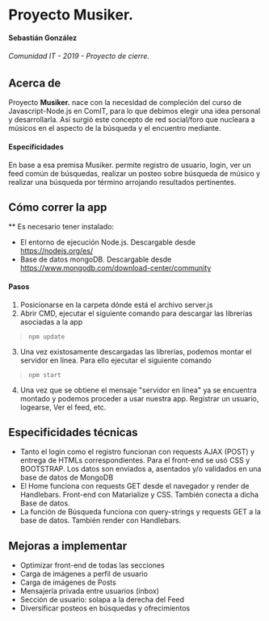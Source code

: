 # Proyecto Musiker.

#### Sebastián González
###### Comunidad IT - 2019 - Proyecto de cierre.

## Acerca de

Proyecto **Musiker.** nace con la necesidad de compleción del curso de Javascript-Node.js en ComIT, para lo que debimos elegir una idea personal y desarrollarla. Así surgió este concepto de red social/foro que nucleara a músicos en el aspecto de la búsqueda y el encuentro mediante.

#### Especificidades
En base a esa premisa Musiker. permite registro de usuario, login, ver un feed común de búsquedas, realizar un posteo sobre búsqueda de músico y realizar una búsqueda por término arrojando resultados pertinentes.



## Cómo correr la app

** Es necesario tener instalado:
* El entorno de ejecución Node.js. Descargable desde https://nodejs.org/es/ 
* Base de datos mongoDB. Descargable desde https://www.mongodb.com/download-center/community

#### Pasos
1. Posicionarse en la carpeta dónde está el archivo server.js
2. Abrir CMD, ejecutar el siguiente comando para descargar las librerías asociadas a la app
>`npm update` 
3. Una vez existosamente descargadas las librerías, podemos montar el servidor en línea. Para ello ejecutar el siguiente comando
>`npm start`
4. Una vez que se obtiene el mensaje "servidor en línea" ya se encuentra montado y podemos proceder a usar nuestra app. Registrar un usuario, logearse, Ver el feed, etc.

## Especificidades técnicas

* Tanto el login como el registro funcionan con requests AJAX (POST) y entrega de HTMLs correspondientes. Para el front-end se usó CSS y BOOTSTRAP. Los datos son enviados a, asentados y/o validados en una base de datos de MongoDB 
* El Home funciona con requests GET desde el navegador y render de Handlebars. Front-end con Matarialize y CSS. También conecta a dicha Base de datos.
* La función de Búsqueda funciona con query-strings y requests GET a la base de datos. También render con Handlebars.

## Mejoras a implementar

* Optimizar front-end de todas las secciones
* Carga de imágenes a perfil de usuario
* Carga de imágenes de Posts
* Mensajería privada entre usuarios (inbox)
* Sección de usuario: solapa a la derecha del Feed
* Diversificar posteos en búsquedas y ofrecimientos




